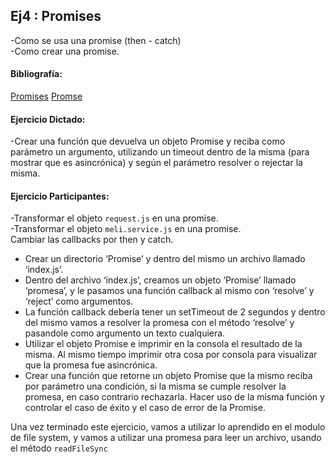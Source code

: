 ## Ej4 : Promises
-Como se usa una promise (then - catch)   
-Como crear una promise.  

#### Bibliografía:
[Promises](https://strongloop.com/strongblog/promises-in-node-js-an-alternative-to-callbacks/)
[Promse](https://developer.mozilla.org/es/docs/Web/JavaScript/Referencia/Objetos_globales/Promise)

#### Ejercicio Dictado:
-Crear una función que devuelva un objeto Promise y reciba como parámetro un argumento, utilizando un timeout dentro de la misma (para mostrar que es asincrónica) y según el parámetro resolver o rejectar la misma.

#### Ejercicio Participantes:  
-Transformar el objeto `request.js` en una promise.  
-Transformar el objeto `meli.service.js` en una promise.  
Cambiar las callbacks por then y catch.  

- Crear un directorio ‘Promise’ y dentro del mismo un archivo llamado ‘index.js’.  
- Dentro del archivo ‘index.js’, creamos un objeto ‘Promise’ llamado ‘promesa’, y le pasamos una función callback al mismo con ‘resolve’ y ‘reject’ como argumentos.  
- La función callback debería tener un setTimeout de 2 segundos y dentro del mismo vamos a resolver la promesa con el método ‘resolve’ y pasandole como argumento un texto cualquiera.  
- Utilizar el objeto Promise e imprimir en la consola el resultado de la misma. Al mismo tiempo imprimir otra cosa por consola para visualizar que la promesa fue asincrónica.  
- Crear una función que retorne un objeto Promise que la mismo reciba por parámetro una condición, si la misma se cumple resolver la promesa, en caso contrario rechazarla. Hacer uso de la misma función y controlar el caso de éxito y el caso de error de la Promise.  

Una vez terminado este ejercicio, vamos a utilizar lo aprendido en el modulo de file system, y vamos a utilizar una promesa para leer un archivo, usando el método `readFileSync`
